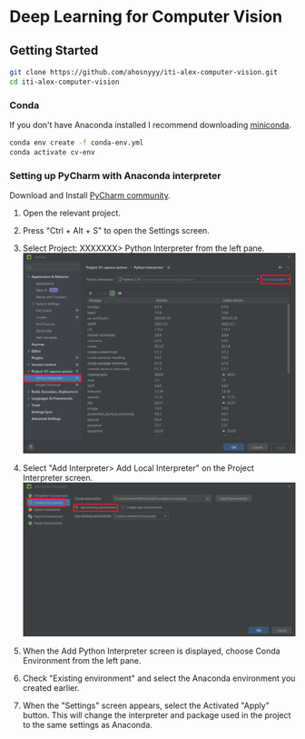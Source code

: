 #  Deep Learning for Computer Vision

## Getting Started

```bash
git clone https://github.com/ahosnyyy/iti-alex-computer-vision.git
cd iti-alex-computer-vision
```

### Conda
If you don't have Anaconda installed I recommend downloading [miniconda](https://docs.conda.io/en/latest/miniconda.html).
```bash
conda env create -f conda-env.yml
conda activate cv-env
```

### Setting up PyCharm with Anaconda interpreter
Download and Install [PyCharm community](https://www.jetbrains.com/pycharm/download/).

1.  Open the relevant project.
2.  Press "Ctrl + Alt + S" to open the Settings screen.
3.  Select Project: XXXXXXX> Python Interpreter from the left pane.
![settings](./readme/settings.png)

4.  Select "Add Interpreter> Add Local Interpreter" on the Project Interpreter screen.
![add](./readme/add.png)

5. When the Add Python Interpreter screen is displayed, choose Conda Environment from the left pane.
6. Check "Existing environment" and select the Anaconda environment you created earlier.
7. When the "Settings" screen appears, select the Activated "Apply" button. This will change the interpreter and package used in the project to the same settings as Anaconda.